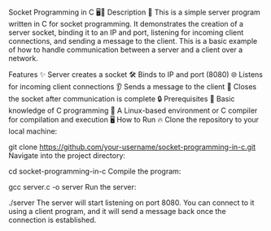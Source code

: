 Socket Programming in C 🖥️🔌
Description 📜
This is a simple server program written in C for socket programming. It demonstrates the creation of a server socket, binding it to an IP and port, listening for incoming client connections, and sending a message to the client. This is a basic example of how to handle communication between a server and a client over a network.

Features ✨
Server creates a socket 🛠️
Binds to IP and port (8080) 🌐
Listens for incoming client connections 👂
Sends a message to the client 📩
Closes the socket after communication is complete 🔒
Prerequisites 🛑
Basic knowledge of C programming 📝
A Linux-based environment or C compiler for compilation and execution 🖥️
How to Run 🔥
Clone the repository to your local machine:
 
git clone https://github.com/your-username/socket-programming-in-c.git
Navigate into the project directory:
 
cd socket-programming-in-c
Compile the program:
 
gcc server.c -o server
Run the server:
 
./server
The server will start listening on port 8080. You can connect to it using a client program, and it will send a message back once the connection is established.
